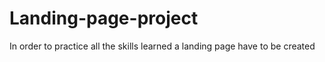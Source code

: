 # Landing-page-project
In order to practice all the skills learned a landing page have to be created
